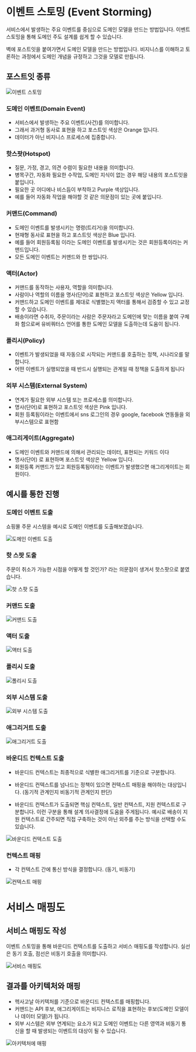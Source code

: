 
# 이벤트 스토밍 (Event Storming)

서비스에서 발생하는 주요 이벤트를 중심으로 도메인 모델을 만드는 방법입니다. 이벤트 스토밍을 통해 도메인 주도 설계를 쉽게 할 수 있습니다.

벽에 포스트잇을 붙여가면서 도메인 모델을 만드는 방법입니다. 비지니스를 이해하고 토론하는 과정에서 도메인 개념을 규정하고 그것을 모델로 만듭니다.

## 포스트잇 종류

![이벤트 스토밍](../../image/event_storming.png)

### 도메인 이벤트(Domain Event)

- 서비스에서 발생하는 주요 이벤트(사건)를 의미합니다. 
- 그래서 과거형 동사로 표현을 하고 포스트잇 색상은 Orange 입니다.
- 데이터가 아닌 비지니스 프로세스에 집중합니다.

### 핫스팟(Hotspot)

- 질문, 가정, 경고, 의견 수렴이 필요한 내용을 의미합니다.
- 병목구간, 자동화 필요한 수작업, 도메인 지식이 없는 경우 해당 내용의 포스트잇을 붙입니다.
- 필요한 곳 어디에나 비스듬이 부착하고 Purple 색상입니다.
- 예를 들어 자동화 작업을 해야할 것 같은 의문점이 있는 곳에 붙입니다.

### 커맨드(Command)

- 도메인 이벤트를 발생시키는 명령(트리거)을 의미합니다.
- 현재형 동사로 표현을 하고 포스트잇 색상은 Blue 입니다.
- 예를 들어 회원등록됨 이라는 도메인 이벤트를 발생시키는 것은 회원등록이라는 커맨드입니다.
- 모든 도메인 이벤트는 커맨드와 한 쌍입니다.

### 액터(Actor)

- 커맨드를 동작하는 사용자, 역할을 의미합니다.
- 사람이나 역할의 이름을 명사(단어)로 표현하고 포스트잇 색상은 Yellow 입니다.
- 커맨드하고 도메인 이벤트를 제대로 식별했는지 액터를 통해서 검증할 수 있고 교정할 수 있습니다.
- 배송이라면 수취자, 주문이라는 사람은 주문자라고 도메인에 맞는 이름을 붙여 구체화 함으로써 유비쿼터스 언어를 통한 도메인 모델을 도출하는데 도움이 됩니다.

### 폴리시(Policy)

- 이벤트가 발생되었을 때 자동으로 시작되는 커맨드를 호출하는 정책, 시나리오를 말합니다.
- 어떤 이벤트가 실행되었을 때 반드시 실행되는 관계일 때 정책을 도출하게 됩니다

### 외부 시스템(External System)

- 연계가 필요한 외부 시스템 또는 프로세스를 의미합니다.
- 명사(단어)로 표현하고 포스트잇 색상은 Pink 입니다.
- 회원 등록됨이라는 이벤트에서 sns 로그인의 경우 google, facebook 연동들을 외부시스템으로 표현함

### 애그리게이트(Aggregate)

- 도메인 이벤트와 커맨드에 의해서 관리되는 데이터, 표현되는 키워드 이다
- 명사(단어) 로 표현하며 포스트잇 색상은 Yellow 입니다.
- 회원등록 커맨드가 있고 회원등록됨이라는 이벤트가 발생했으면 애그리게이트는 회원이다.

## 예시를 통한 진행

### 도메인 이벤트 도출

쇼핑몰 주문 시스템을 예시로 도메인 이벤트를 도출해보겠습니다.

![도메인 이벤트 도출](../../image/event_storming_domain_event.png)

### 핫 스팟 도출

주문이 취소가 가능한 시점을 어떻게 할 것인가? 라는 의문점이 생겨서 핫스팟으로 붙였습니다.

![핫 스팟 도출](../../image/event_storming_hotspot.png)

### 커맨드 도출

![커맨드 도출](../../image/event_storming_command.png)

### 액터 도출

![액터 도출](../../image/event_storming_actor.png)

### 폴리시 도출

![폴리시 도출](../../image/event_storming_policy.png)

### 외부 시스템 도출

![외부 시스템 도출](../../image/event_storming_external_system.png)

### 애그리거트 도출

![애그리거트 도출](../../image/event_storming_aggregate.png)

### 바운디드 컨텍스트 도출

- 바운디드 컨텍스트는 최종적으로 식별한 애그리거트를 기준으로 구분합니다.

- 바운디드 컨텍스트를 넘나드는 정책이 있으면 컨텍스트 매핑을 해야하는 대상입니다. (동기적 관계인지 비동기적 관계인지 판단)

- 바운디드 컨텍스트가 도출되면 핵심 컨텍스트, 일반 컨텍스트, 지원 컨텍스트로 구분합니다. 이런 구분을 통해 설계 의사결정에 도움을 주게됩니다. 
예시로 배송이 지원 컨텍스트로 간주되면 직접 구축하는 것이 아닌 외주를 주는 방식을 선택할 수도 있습니다.

![바운디드 컨텍스트 도출](../../image/event_storming_bounded_context.png)

### 컨텍스트 매핑

- 각 컨텍스트 간에 통신 방식을 결정합니다. (동기, 비동기)

![컨텍스트 매핑](../../image/event_stroming_context_mapping.png)

# 서비스 매핑도

## 서비스 매핑도 작성

이벤트 스토밍을 통해 바운디드 컨텍스트를 도출하고 서비스 매핑도를 작성합니다. 실선은 동기 호출, 점선은 비동기 호출을 의미합니다.

![서비스 매핑도](../../image/service_mapping.png)

## 결과를 아키텍처와 매핑

- 헥사고날 아키텍처를 기준으로 바운디드 컨텍스트를 매핑합니다.
- 커맨드는 API 후보, 애그리게이트는 비지니스 로직을 표현하는 후보(도메인 모델이나 데이터 모델)가 됩니다.
- 외부 시스템은 외부 연계되는 요소가 되고 도메인 이벤트는 다른 영역과 비동기 통신을 할 때 발생되는 이벤트의 대상이 될 수 있습니다.

![아키텍처에 매핑](../../image/event_storming_mapping_architecture.png)

